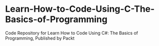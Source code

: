 # Learn-How-to-Code-Using-C-The-Basics-of-Programming
Code Repository for Learn How to Code Using C#: The Basics of Programming, Published by Packt
